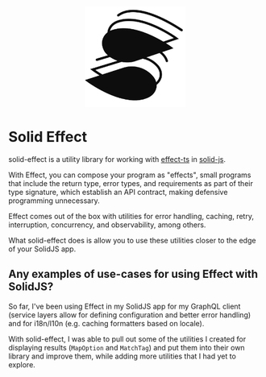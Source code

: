 <p align="center">
  <picture>
    <source media="(prefers-color-scheme: dark)" srcset="./public/logo-dark.svg">
    <img alt="solid-effect logo" width="200" src="./public/logo-light.svg">
  </picture>
</p>

# Solid Effect

solid-effect is a utility library for working with [effect-ts](https://effect.website/) in [solid-js](https://www.solidjs.com/).

With Effect, you can compose your program as "effects", small programs that include the return type, error types, and requirements as part of their type signature, which establish an API contract, making defensive programming unnecessary.

Effect comes out of the box with utilities for error handling, caching, retry, interruption, concurrency, and observability, among others.

What solid-effect does is allow you to use these utilities closer to the edge of your SolidJS app.

## Any examples of use-cases for using Effect with SolidJS?

So far, I've been using Effect in my SolidJS app for my GraphQL client (service layers allow for defining configuration and better error handling) and for i18n/l10n (e.g. caching formatters based on locale).

With solid-effect, I was able to pull out some of the utilities I created for displaying results (`MapOption` and `MatchTag`) and put them into their own library and improve them, while adding more utilities that I had yet to explore.
